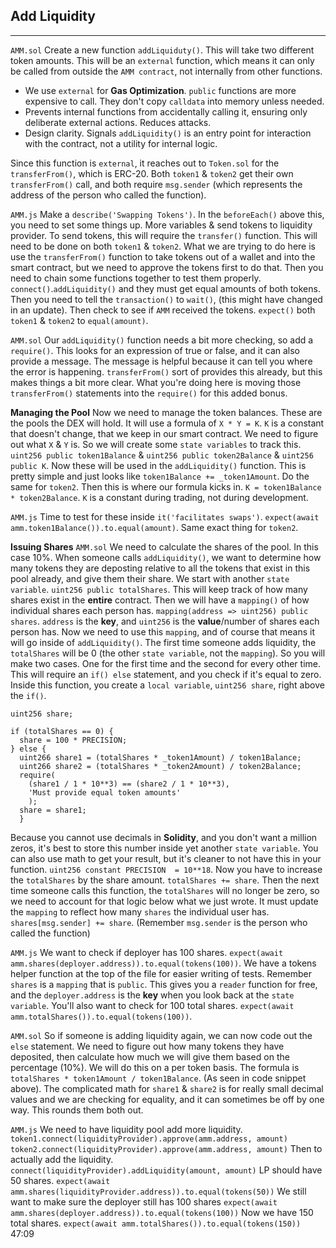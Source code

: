## Add Liquidity

---

`AMM.sol`
Create a new function `addLiquiduty()`.
This will take two different token amounts.
This will be an `external` function, which means it can only be called from outside the `AMM contract`, not internally from other functions.

- We use `external` for **Gas Optimization**. `public` functions are more expensive to call. They don't copy `calldata` into memory unless needed.
- Prevents internal functions from accidentally calling it, ensuring only deliberate external actions. Reduces attacks.
- Design clarity. Signals `addLiquidity()` is an entry point for interaction with the contract, not a utility for internal logic.

Since this function is `external`, it reaches out to `Token.sol` for the `transferFrom()`, which is ERC-20.
Both `token1` & `token2` get their own `transferFrom()` call, and both require `msg.sender` (which represents the address of the person who called the function).

`AMM.js`
Make a `describe('Swapping Tokens')`.
In the `beforeEach()` above this, you need to set some things up.
More variables & send tokens to liquidity provider.
To send tokens, this will require the `transfer()` function. This will need to be done on both `token1` & `token2`.
What we are trying to do here is use the `transferFrom()` function to take tokens out of a wallet and into the smart contract, but we need to approve the tokens first to do that.
Then you need to chain some functions together to test them properly. `connect()`.`addLiquidity()` and they must get equal amounts of both tokens.
Then you need to tell the `transaction()` to `wait()`, (this might have changed in an update).
Then check to see if `AMM` received the tokens. `expect()` both `token1` & `token2` to `equal(amount)`.

`AMM.sol`
Our `addLiquidity()` function needs a bit more checking, so add a `require()`. This looks for an expression of true or false, and it can also provide a message.
The message is helpful because it can tell you where the error is happening. `transferFrom()` sort of provides this already, but this makes things a bit more clear.
What you're doing here is moving those `transferFrom()` statements into the `require()` for this added bonus.

**Managing the Pool**
Now we need to manage the token balances. These are the pools the DEX will hold.
It will use a formula of `X * Y = K`.
`K` is a constant that doesn't change, that we keep in our smart contract.
We need to figure out what `X` & `Y` is. So we will create some `state variables` to track this.
`uint256 public token1Balance` & `uint256 public token2Balance` & `uint256 public K`.
Now these will be used in the `addLiquidity()` function.
This is pretty simple and just looks like `token1Balance += _token1Amount`. Do the same for `token2`.
Then this is where our formula kicks in. `K = token1Balance * token2Balance`. `K` is a constant during trading, not during development.

`AMM.js`
Time to test for these inside `it('facilitates swaps')`.
`expect(await amm.token1Balance()).to.equal(amount)`. Same exact thing for `token2`.

**Issuing Shares**
`AMM.sol`
We need to calculate the shares of the pool. In this case 10%.
When someone calls `addLiquidity()`, we want to determine how many tokens they are deposting relative to all the tokens that exist in this pool already, and give them their share.
We start with another `state variable`.
`uint256 public totalShares`.
This will keep track of how many shares exist in the **entire** contract.
Then we will have a `mapping()` of how individual shares each person has.
`mapping(address => uint256) public shares`. `address` is the **key**, and `uint256` is the **value**/number of shares each person has.
Now we need to use this `mapping`, and of course that means it will go inside of `addLiquidity()`.
The first time someone adds liquidity, the `totalShares` will be 0 (the other `state variable`, not the `mapping`).
So you will make two cases. One for the first time and the second for every other time.
This will require an `if() else` statement, and you check if it's equal to zero.
Inside this function, you create a `local variable`, `uint256 share`, right above the `if()`.

```solidity
uint256 share;

if (totalShares == 0) {
  share = 100 * PRECISION;
} else {
  uint266 share1 = (totalShares * _token1Amount) / token1Balance;
  uint266 share2 = (totalShares * _token2Amount) / token2Balance;
  require(
    (share1 / 1 * 10**3) == (share2 / 1 * 10**3),
    'Must provide equal token amounts'
    );
  share = share1;
  }
```

Because you cannot use decimals in **Solidity**, and you don't want a million zeros, it's best to store this number inside yet another `state variable`.
You can also use math to get your result, but it's cleaner to not have this in your function.
`uint256 constant PRECISION  = 10**18`.
Now you have to increase the `totalShares` by the share amount.
`totalShares += share`.
Then the next time someone calls this function, the `totalShares` will no longer be zero, so we need to account for that logic below what we just wrote.
It must update the `mapping` to reflect how many `shares` the individual user has.
`shares[msg.sender] += share`. (Remember `msg.sender` is the person who called the function)

`AMM.js`
We want to check if deployer has 100 shares.
`expect(await amm.shares(deployer.address)).to.equal(tokens(100))`.
We have a tokens helper function at the top of the file for easier writing of tests.
Remember `shares` is a `mapping` that is `public`. This gives you a `reader` function for free, and the `deployer.address` is the **key** when you look back at the `state variable`.
You'll also want to check for 100 total shares.
`expect(await amm.totalShares()).to.equal(tokens(100))`.

`AMM.sol`
So if someone is adding liquidity again, we can now code out the `else` statement.
We need to figure out how many tokens they have deposited, then calculate how much we will give them based on the percentage (10%).
We will do this on a per token basis. The formula is `totalShares * token1Amount / token1Balance`. (As seen in code snippet above).
The complicated math for `share1` & `share2` is for really small decimal values and we are checking for equality, and it can sometimes be off by one way. This rounds them both out.

`AMM.js`
We need to have liquidity pool add more liquidity.
`token1.connect(liquidityProvider).approve(amm.address, amount)`
`token2.connect(liquidityProvider).approve(amm.address, amount)`
Then to actually add the liquidity.
`connect(liquidityProvider).addLiquidity(amount, amount)`
LP should have 50 shares.
`expect(await amm.shares(liquidityProvider.address)).to.equal(tokens(50))`
We still want to make sure the deployer still has 100 shares
`expect(await amm.shares(deployer.address)).to.equal(tokens(100))`
Now we have 150 total shares.
`expect(await amm.totalShares()).to.equal(tokens(150))`
47:09
